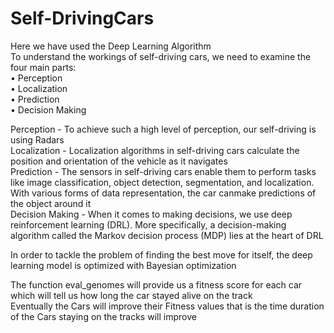 # Self-DrivingCars
Here we have used the Deep Learning Algorithm  
To understand the workings of self-driving cars, we need to examine the four main parts:  
• Perception  
• Localization  
• Prediction  
• Decision Making  

Perception - To achieve such a high level of perception, our self-driving is using Radars  
Localization - Localization algorithms in self-driving cars calculate the position and orientation of the vehicle as it navigates  
Prediction - The sensors in self-driving cars enable them to perform tasks like image classification, object detection, segmentation, and localization. With various forms of data representation, the car canmake predictions of the object around it  
Decision Making - When it comes to making decisions, we use deep reinforcement learning (DRL). More specifically, a decision-making algorithm called the Markov decision process (MDP) lies at the heart of DRL  

In order to tackle the problem of finding the best move for itself, the deep learning model is optimized with Bayesian optimization    

The function eval_genomes will provide us a fitness score for each car which will tell us how long the car stayed alive on the track   
Eventually the Cars will improve their Fitness values that is the time duration of the Cars staying on the tracks will improve  
